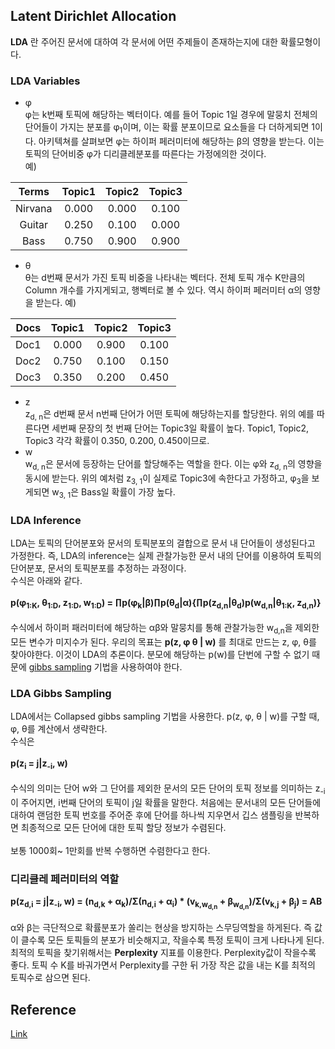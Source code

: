 ## Latent Dirichlet Allocation

**LDA** 란 주어진 문서에 대하여 각 문서에 어떤 주제들이 존재하는지에 대한 확률모형이다.

### LDA Variables
- &phi;<br>
  &phi;는 k번째 토픽에 해당하는 벡터이다. 예를 들어 Topic 1일 경우에 말뭉치 전체의 단어들이 가지는 분포를 &phi;<sub>1</sub>이며, 이는 확률 분포이므로 요소들을 다 더하게되면 1이다. 아키텍쳐를 살펴보면 &phi;는 하이퍼 페러미터에 해당하는 &beta;의 영향을 받는다. 이는 토픽의 단어비중 &phi;가 디리클레분포를 따른다는 가정에의한 것이다.<br>
  예)<br>

|Terms|Topic1|Topic2|Topic3|
|:-:|:-:|:-:|:-:|
|Nirvana| 0.000|0.000|0.100|
|Guitar | 0.250|0.100|0.000|
|Bass   | 0.750 |0.900   |0.900|

- &theta;<br>
  &theta;는 d번째 문서가 가진 토픽 비중을 나타내는 벡터다. 전체 토픽 개수 K만큼의 Column 개수를 가지게되고, 행벡터로 볼 수 있다. 역시 하이퍼 페러미터 &alpha;의 영향을 받는다.
  예)<br>

|Docs|Topic1|Topic2|Topic3|
|:-:|:-:|:-:|:-:|
|Doc1| 0.000|0.900|0.100|
|Doc2| 0.750|0.100|0.150|
|Doc3| 0.350|0.200|0.450|

- z<br>
  z<sub>d, n</sub>은 d번째 문서 n번째 단어가 어떤 토픽에 해당하는지를 할당한다. 위의 예를 따른다면 세번째 문장의 첫 번째 단어는 Topic3일 확률이 높다.
  Topic1, Topic2, Topic3 각각 확률이 0.350, 0.200, 0.450이므로.
- w<br>
  w<sub>d, n</sub>은 문서에 등장하는 단어를 할당해주는 역할을 한다. 이는 &phi;와 z<sub>d, n</sub>의 영향을 동시에 받는다. 위의 예처럼 z<sub>3, 1</sub>이 실제로 Topic3에 속한다고 가정하고, &phi;<sub>3</sub>을 보게되면 w<sub>3, 1</sub>은 Bass일 확률이 가장 높다.

### LDA Inference
LDA는 토픽의 단어분포와 문서의 토픽분포의 결합으로 문서 내 단어들이 생성된다고 가정한다. 즉, LDA의 inference는 실제 관찰가능한 문서 내의 단어를 이용하여 토픽의 단어분포, 문서의 토픽분포를 추정하는 과정이다.<br>
수식은 아래와 같다.<br><br>
**p(&phi;<sub>1:K</sub>, &theta;<sub>1:D</sub>, z<sub>1:D</sub>, w<sub>1:D</sub>) = &prod;p(&phi;<sub>k</sub>|&beta;)&prod;p(&theta;<sub>d</sub>|&alpha;){&prod;p(z<sub>d,n</sub>|&theta;<sub>d</sub>)p(w<sub>d,n</sub>|&theta;<sub>1:K</sub>, z<sub>d,n</sub>)}**
<br><br>
수식에서 하이퍼 패러미터에 해당하는 &alpha;&beta;와 말뭉치를 통해 관찰가능한 w<sub>d,n</sub>을 제외한 모든 변수가 미지수가 된다. 우리의 목표는 **p(z, &phi; &theta; | w)** 를 최대로 만드는 z, &phi;, &theta;를 찾아야한다. 이것이 LDA의 추론이다. 분모에 해당하는 p(w)를 단번에 구할 수 없기 때문에 [gibbs sampling](gibbs-sampling.md) 기법을 사용하여야 한다.

### LDA Gibbs Sampling
LDA에서는 Collapsed gibbs sampling 기법을 사용한다. p(z, &phi;, &theta; | w)를 구할 때, &phi;, &theta;를 계산에서 생략한다.<br>
수식은<br><br>
**p(z<sub>i</sub> = j|z<sub>-i</sub>, w)**
<br><br>
수식의 의미는 단어 w와 그 단어를 제외한 문서의 모든 단어의 토픽 정보를 의미하는 z<sub>-i</sub>이 주어지면, i번째 단어의 토픽이 j일 확률을 말한다. 처음에는 문서내의 모든 단어들에 대하여 랜덤한 토픽 번호를 주어준 후에 단어를 하나씩 지우면서 깁스 샘플링을 반복하면 최종적으로 모든 단어에 대한 토픽 할당 정보가 수렴된다.<br><br>
보통 1000회~ 1만회를 반복 수행하면 수렴한다고 한다.

### 디리클레 페러미터의 역할
**p(z<sub>d,i</sub> = j|z<sub>-i</sub>, w) = (n<sub>d,k</sub> + &alpha;<sub>k</sub>)/&Sigma;(n<sub>d,i</sub> + &alpha;<sub>i</sub>) * (v<sub>k,w<sub>d,n</sub></sub> + &beta;<sub>w<sub>d,n</sub></sub>)/&Sigma;(v<sub>k,j</sub> + &beta;<sub>j</sub>) = AB**<br><br>
&alpha;와 &beta;는 극단적으로 확률분포가 쏠리는 현상을 방지하는 스무딩역할을 하게된다. 즉 값이 클수록 모든 토픽들의 분포가 비슷해지고, 작을수록 특정 토픽이 크게 나타나게 된다. 최적의 토픽을 찾기위해서는 **Perplexity** 지표를 이용한다. Perplexity값이 작을수록 좋다. 토픽 수 K를 바궈가면서 Perplexity를 구한 뒤 가장 작은 값을 내는 K를 최적의 토픽수로 삼으면 된다.



## Reference
[Link](https://ratsgo.github.io/from%20frequency%20to%20semantics/2017/06/01/LDA/)
